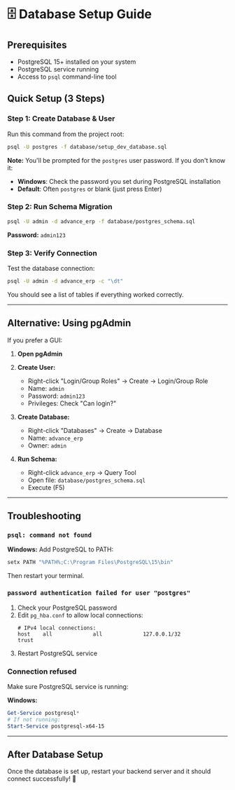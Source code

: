 # 🗄️ Database Setup Guide

## Prerequisites

- PostgreSQL 15+ installed on your system
- PostgreSQL service running
- Access to `psql` command-line tool

## Quick Setup (3 Steps)

### Step 1: Create Database & User

Run this command from the project root:

```bash
psql -U postgres -f database/setup_dev_database.sql
```

**Note:** You'll be prompted for the `postgres` user password. If you don't know it:
- **Windows**: Check the password you set during PostgreSQL installation
- **Default**: Often `postgres` or blank (just press Enter)

### Step 2: Run Schema Migration

```bash
psql -U admin -d advance_erp -f database/postgres_schema.sql
```

**Password:** `admin123`

### Step 3: Verify Connection

Test the database connection:

```bash
psql -U admin -d advance_erp -c "\dt"
```

You should see a list of tables if everything worked correctly.

---

## Alternative: Using pgAdmin

If you prefer a GUI:

1. **Open pgAdmin**
2. **Create User:**
   - Right-click "Login/Group Roles" → Create → Login/Group Role
   - Name: `admin`
   - Password: `admin123`
   - Privileges: Check "Can login?"
   
3. **Create Database:**
   - Right-click "Databases" → Create → Database
   - Name: `advance_erp`
   - Owner: `admin`
   
4. **Run Schema:**
   - Right-click `advance_erp` → Query Tool
   - Open file: `database/postgres_schema.sql`
   - Execute (F5)

---

## Troubleshooting

### `psql: command not found`

**Windows:** Add PostgreSQL to PATH:
```bash
setx PATH "%PATH%;C:\Program Files\PostgreSQL\15\bin"
```
Then restart your terminal.

### `password authentication failed for user "postgres"`

1. Check your PostgreSQL password
2. Edit `pg_hba.conf` to allow local connections:
   ```
   # IPv4 local connections:
   host    all             all             127.0.0.1/32            trust
   ```
3. Restart PostgreSQL service

### Connection refused

Make sure PostgreSQL service is running:

**Windows:**
```powershell
Get-Service postgresql*
# If not running:
Start-Service postgresql-x64-15
```

---

## After Database Setup

Once the database is set up, restart your backend server and it should connect successfully! 🎉

